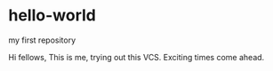 
# hello-world
my first repository

Hi fellows, 
This is me, trying out this VCS. Exciting times come ahead.
